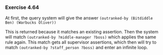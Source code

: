### Exercise 4.64
At first, the query system will give the answer `(outranked-by (Bitdiddle Ben) (Warbucks Oliver))`

This is returned because it matches an existing assertion. Then the system will match `(outranked-by ?middle-manager ?boss)` which applies the same rule again. This match gets all supervisor assertions, which then will try to match `(outranked-by ?staff_person ?boss)` and enter an infinite loop.
